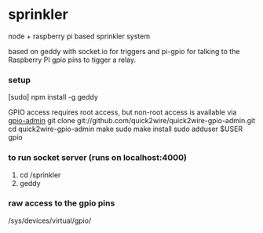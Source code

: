 sprinkler
=========

node + raspberry pi based sprinkler system

based on geddy with socket.io for triggers and pi-gpio for talking to the Raspberry PI gpio pins to tigger a relay.


### setup
[sudo] npm install -g geddy

GPIO access requires root access, but non-root access is available via [gpio-admin](https://github.com/quick2wire/quick2wire-gpio-admin)
git clone git://github.com/quick2wire/quick2wire-gpio-admin.git
cd quick2wire-gpio-admin
make
sudo make install
sudo adduser $USER gpio


### to run socket server (runs on localhost:4000)
1. cd /sprinkler
2. geddy


### raw access to the gpio pins

/sys/devices/virtual/gpio/